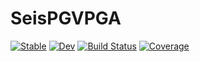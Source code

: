 # SeisPGVPGA

[![Stable](https://img.shields.io/badge/docs-stable-blue.svg)](https://kura-okubo.github.io/SeisPGVPGA.jl/stable)
[![Dev](https://img.shields.io/badge/docs-dev-blue.svg)](https://kura-okubo.github.io/SeisPGVPGA.jl/dev)
[![Build Status](https://travis-ci.com/kura-okubo/SeisPGVPGA.jl.svg?branch=master)](https://travis-ci.com/kura-okubo/SeisPGVPGA.jl)
[![Coverage](https://codecov.io/gh/kura-okubo/SeisPGVPGA.jl/branch/master/graph/badge.svg)](https://codecov.io/gh/kura-okubo/SeisPGVPGA.jl)
